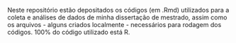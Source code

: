 Neste repositório estão depositados os códigos (em .Rmd) utilizados para a coleta e análises de dados de minha dissertação de mestrado, assim como os arquivos - alguns criados localmente - necessários para rodagem dos códigos.
100% do código utilizado está R.
